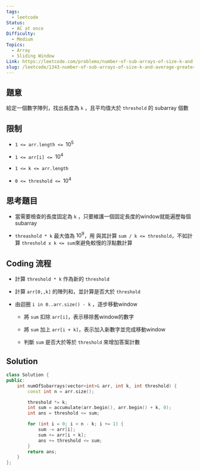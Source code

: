 ```yaml
---
tags:
  - leetcode
Status:
  - AC at once
Difficulty:
  - Medium
Topics:
  - Array
  - Sliding Window
Link: https://leetcode.com/problems/number-of-sub-arrays-of-size-k-and-average-greater-than-or-equal-to-threshold/
slug: /leetcode/1343-number-of-sub-arrays-of-size-k-and-average-greater-than-or-equal-to-threshold
---
```

## 題意

給定一個數字陣列，找出長度為 `k` ，且平均值大於 `threshold` 的 subarray 個數

## 限制

- `1 <= arr.length <= `$10^5$

- `1 <= arr[i] <= `$10^4$

- `1 <= k <= arr.length`

- `0 <= threshold <= `$10^4$

## 思考題目

- 當需要檢查的長度固定為 `k` ，只要維護一個固定長度的window就能遍歷每個 subarray

- `threashold * k` 最大值為 $10^9$，用 與其計算 `sum / k <= threshold`，不如計算 `threshold x k <= sum`來避免較慢的浮點數計算



## Coding 流程

- 計算 `threshold * k` 作為新的 `threshold`

- 計算 `arr[0,,k]` 的陣列和，並計算是否大於 `threshold`

- 由迴圈  `i in 0..arr.size() - k` ，逐步移動window

   - 將 `sum` 扣除 `arr[i]`，表示移除舊window的數字

   - 將 `sum` 加上 `arr[i + k]`，表示加入新數字並完成移動window

   - 判斷 `sum` 是否大於等於 `threshold` 來增加答案計數



## Solution

```cpp
class Solution {
public:
    int numOfSubarrays(vector<int>& arr, int k, int threshold) {
        const int n = arr.size();

        threshold *= k;
        int sum = accumulate(arr.begin(), arr.begin() + k, 0);
        int ans = threshold <= sum;

        for (int i = 0; i < n - k; i += 1) {
            sum -= arr[i];
            sum += arr[i + k];
            ans += threshold <= sum;
        }
        return ans;
    }
};
```

